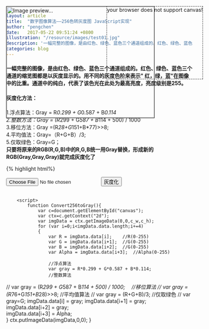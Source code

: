 ```yaml
---
layout: article
title:  "数字图像算法——256色转灰度图 JavaScript实现"
author: "pengchen"
date:   2017-05-22 09:51:24 +0800
illustration: "/resource/images/test01.jpg"
description: '一幅完整的图像，是由红色、绿色、蓝色三个通道组成的。红色、绿色、蓝色三个通道的缩览图都是以灰度显示的。用不同的灰度色阶来表示" 红，绿，蓝"在图像中的比重。通道中的纯白，代表了该色光在此处为最高亮度，亮度级别是255。'
categories: blog
---
```


#### 一幅完整的图像，是由红色、绿色、蓝色三个通道组成的。红色、绿色、蓝色三个通道的缩览图都是以灰度显示的。用不同的灰度色阶来表示" 红，绿，蓝"在图像中的比重。通道中的纯白，代表了该色光在此处为最高亮度，亮度级别是255。

#### 灰度化方法：
1.浮点算法：Gray = R*0.299 + G*0.587 + B*0.114  
2.整数方法：Gray = (R*299 + G*587 + B*114 + 500) / 1000　  
3.移位方法：Gray =(R*28+G*151+B*77)>>8; 　　  
4.平均值法：Gray=（R+G+B）/3; 　　  
5.仅取绿色：Gray=G；  
**只要将原来的RGB(R,G,B)中的R,G,B统一用Gray替换，形成新的RGB(Gray,Gray,Gray)就完成灰度化了**


{% highlight html%}
<!DOCTYPE html>
<html>
	<head>
		<meta charset="UTF-8">
		<title>ImgBase</title>
		<style type="text/css">
			.scream{
				width:400px;
				height:300px;
				position: absolute;
				top:60px;
				border: 1px solid;
			}
			#canvas{
				position: absolute;
				top:60px;
				left:500px;
				border: 1px dashed;
			}
		</style>
	</head>
	<body>
		<input type="file" onchange="loadImg()"/>
		<input type="button" value="灰度化" onclick="Convert256toGray()"/>
		<br/><br/>
		<div class="scream">
			<img id="scream" width="400px" height="300px" alt="Image preview...">
		</div>
		<canvas id="canvas" width="400px;" height="300px;">
			your browser does not support canvas!
		</canvas>
		
		<script>
			function Convert256toGray(){
				var c=document.getElementById("canvas");
				var ctx=c.getContext("2d");
				var imgData = ctx.getImageData(0,0,c_w,c_h);
				for (var i=0;i<imgData.data.length;i+=4)
			    {
			    	var R = imgData.data[i];	//R(0-255)
			    	var G = imgData.data[i+1];	//G(0-255)
			    	var B = imgData.data[i+2];	//G(0-255)
			    	var Alpha = imgData.data[i+3];	//Alpha(0-255)
			    	
			    	//浮点算法
			    	var gray = R*0.299 + G*0.587 + B*0.114;
			    	//整数算法
//					var gray = (R*299 + G*587 + B*114 + 500) / 1000;　
					//移位算法
//			    	var gray =(R*76+G*151+B*28)>>8;
					//平均值算法
//			        var gray = (R+G+B)/3;
					//仅取绿色
//					var gray=G;
			        imgData.data[i] = gray;
			        imgData.data[i+1] = gray;	
			        imgData.data[i+2] = gray;	
			        imgData.data[i+3] = Alpha;  
			    }
				ctx.putImageData(imgData,0,0);
			}
		</script>
		<!--base-->
		<script>
			//canvas图像的宽高 
			var c_w = 400; var c_h = 300;
			//加载img图像
			function loadImg(){
				var img = document.getElementById("scream");
				var file    = document.querySelector('input[type=file]').files[0];
				if(!/image\/\w+/.test(file.type)){
			        alert("文件必须为图片！");
			        return false;
			    }
				var reader  = new FileReader();
				reader.addEventListener("load", function () {
				    img.src = reader.result;
				}, false);
				
				if(file) {
					reader.readAsDataURL(file);
					loadCanvas();
				}
			}
			//加载canvas图像
			function loadCanvas(){
				var c=document.getElementById("canvas");
				var ctx=c.getContext("2d");
				
				var img = document.getElementById("scream");
				img.onload = function() {
					ctx.drawImage(img,0,0,c_w,c_h);
				} 
			}
		</script>
	</body>
</html>
{% endhighlight %}

Check out the [Jekyll docs][jekyll-docs] for more info on how to get the most out of Jekyll. File all bugs/feature requests at [Jekyll’s GitHub repo][jekyll-gh]. If you have questions, you can ask them on [Jekyll Talk][jekyll-talk].

[jekyll-docs]: https://jekyllrb.com/docs/home
[jekyll-gh]:   https://github.com/jekyll/jekyll
[jekyll-talk]: https://talk.jekyllrb.com/
